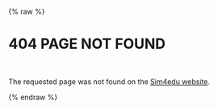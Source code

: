 {% raw %}
<div id="between-head-and-foot">
  <main>
   <h1>404 PAGE NOT FOUND </h1> <br>
   <p>The requested page was not found on the <a href="https://sim4edu.com">Sim4edu website</a>.</p>
  </main>
 </div>
 {% endraw %}